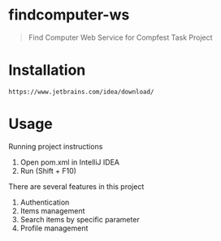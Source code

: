 # findcomputer-ws

> Find Computer Web Service for Compfest Task Project

# Installation

```
https://www.jetbrains.com/idea/download/
```
    
# Usage

Running project instructions
1. Open pom.xml in IntelliJ IDEA
2. Run (Shift + F10)

There are several features in this project
1. Authentication
2. Items management
3. Search items by specific parameter
4. Profile management